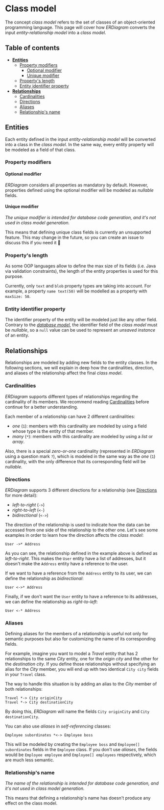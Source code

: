 # Class model

The concept _class model_ refers to the set of classes of an object-oriented programming language. This page will cover
how _ERDiagram_ converts the input _entity-relationship model_ into a _class model_.

## Table of contents

* **[Entities](#entities)**
    + [Property modifiers](#property-modifiers)
        + [Optional modifier](#optional-modifier)
        + [Unique modifier](#unique-modifier)
    + [Property's length](#propertys-length)
    + [Entity identifier property](#entity-identifier-property)
* **[Relationships](#relationships)**
    + [Cardinalities](#cardinalities)
    + [Directions](#directions)
    + [Aliases](#aliases)
    + [Relationship's name](#relationships-name)

## Entities

Each entity defined in the input _entity-relationship model_ will be converted into a class in the _class model_. In the
same way, every entity property will be modeled as a field of that class.

### Property modifiers

#### Optional modifier

_ERDiagram_ considers all properties as mandatory by default. However, properties defined using the optional modifier
will be modeled as _nullable_ fields.

#### Unique modifier

_The unique modifier is intended for database code generation, and it's not used in class model generation._

This means that defining unique class fields is currently an unsupported feature. This may change in the future, so you
can create an issue to discuss this if you need it :slightly_smiling_face:

### Property's length

As some OOP languages allow to define the max size of its fields (i.e. Java via validation constraints), the length of
the entity properties is used for this purpose.

Currently, only `text` and `blob` property types are taking into account. For example, a property `name text(50)`
will be modelled as a property with `maxSize: 50`.

### Entity identifier property

The identifier property of the entity will be modeled just like any other field. Contrary to the
_[database model](Database_model.md#entity-identifier-property)_, the identifier field of the _class model_ must be
_nullable_, so a `null` value can be used to represent an _unsaved instance_ of an entity.

## Relationships

Relationships are modeled by adding new fields to the entity classes. In the following sections, we will explain in deep
how the cardinalities, direction, and aliases of the relationship affect the final _class model_.

### Cardinalities

_ERDiagram_ supports different types of relationships regarding the cardinality of its members. We recommend reading
[Cardinalities](ERDiagram_language.md#cardinalities) before continue for a better understanding.

Each member of a relationship can have 2 different cardinalities:

* _one_ (`1`): members with this cardinality are modeled by using a field whose type is the entity of that member.
* _many_ (`*`): members with this cardinality are modeled by using a _list_ or _array_.

Also, there is a special _zero-or-one_ cardinality (represented in _ERDiagram_ using a question mark `?`), which is
modeled in the same way as the _one_ (`1`) cardinality, with the only difference that its corresponding field will be
_nullable_.

### Directions

_ERDiagram_ supports 3 different directions for a relationship (see
[Directions](ERDiagram_language.md#directions) for more detail):

* _left-to-right_ (`->`)
* _right-to-left_ (`<-`)
* _bidirectional_ (`<->`)

The direction of the relationship is used to indicate how the data can be accessed from one side of the relationship to
the other one. Let's see some examples in order to learn how the direction affects the _class model_:

```erdiagram
User ->* Address
```

As you can see, the relationship defined in the example above is defined as _left-to-right_. This makes the `User`
entity have a list of addresses, but it doesn't make the `Address` entity have a reference to the user.

If we want to have a reference from the `Address` entity to its user, we can define the relationship as _bidirectional_:

```erdiagram
User <->* Address
```

Finally, if we don't want the `User` entity to have a reference to its addresses, we can define the relationship as
_right-to-left_:

```erdiagram
User <-* Address
```

### Aliases

Defining aliases for the members of a relationship is useful not only for semantic purposes but also for customizing the
name of its corresponding fields.

For example, imagine you want to model a _Travel_ entity that has 2 relationships to the same _City_ entity, one for
the _origin city_ and the other for the _destination city_. If you define those relationships without specifying an
alias for the _City_ member, you will end up with two identical `City city` fields in your `Travel` class.

The way to handle this situation is by adding an alias to the _City_ member of both relationships:

```erdiagram
Travel *-> City originCity
Travel *-> City destinationCity
```

By doing this, _ERDiagram_ will name the fields `City originCity` and `City destinationCity`.

You can also use _aliases_ in _self-referencing_ classes:

```erdiagram
Employee subordinates *<-> Employee boss
```

This will be modeled by creating the `Employee boss` and `Employee[] subordinates` fields in the `Employee` class. If
you don't use _aliases_, the fields would be `Employee employee` and `Employee[] employees` respectively, which are much
less semantic.

### Relationship's name

_The name of the relationship is intended for database code generation, and it's not used in class model generation._

This means that defining a relationship's name has doesn't produce any effect on the class model.
